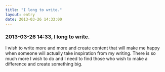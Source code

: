 ```yaml
---
title: "I long to write."
layout: entry
date: 2013-03-26 14:33:00
---
```

### 2013-03-26 14:33, I long to write. 

I wish to write more and more and create content that will make me happy when someone will actually take inspiration from my writing. There is so much more I wish to do and I need to find those who wish to make a difference and create something big. 
